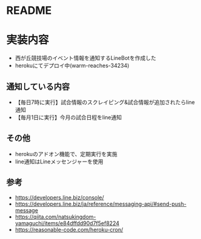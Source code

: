 # README

# 実装内容
- 西が丘競技場のイベント情報を通知するLineBotを作成した
- herokuにてデプロイ中(warm-reaches-34234)

## 通知している内容
- 【毎日7時に実行】試合情報のスクレイピング&試合情報が追加されたらline通知
- 【毎月1日に実行】今月の試合日程をline通知

## その他
- herokuのアドオン機能で、定期実行を実施
- line通知はLineメッセンジャーを使用

## 参考
- https://developers.line.biz/console/
- https://developers.line.biz/ja/reference/messaging-api/#send-push-message
- https://qiita.com/natsukingdom-yamaguchi/items/e84dffdd90d7f5ef8224
- https://reasonable-code.com/heroku-cron/

